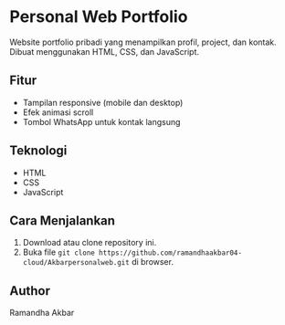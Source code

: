 # Personal Web Portfolio

Website portfolio pribadi yang menampilkan profil, project, dan kontak.  
Dibuat menggunakan HTML, CSS, dan JavaScript.

## Fitur
- Tampilan responsive (mobile dan desktop)
- Efek animasi scroll
- Tombol WhatsApp untuk kontak langsung

## Teknologi
- HTML
- CSS
- JavaScript

## Cara Menjalankan
1. Download atau clone repository ini.
2. Buka file `git clone https://github.com/ramandhaakbar04-cloud/Akbarpersonalweb.git` di browser.

## Author
Ramandha Akbar
